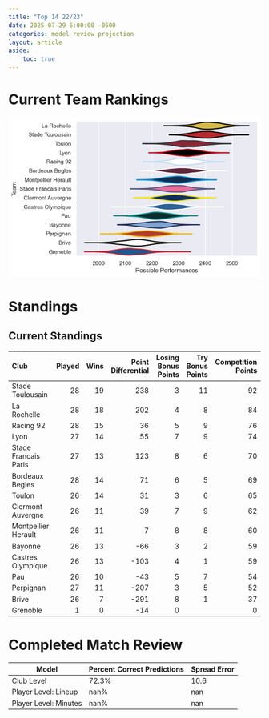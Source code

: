 ```yaml
---  
title: "Top 14 22/23"  
date: 2025-07-29 6:00:00 -0500  
categories: model review projection  
layout: article  
aside:  
    toc: true  
---
```

# Current Team Rankings


![Club Rankings](plots/rankings_Top_14_2223.png)
# Standings

## Current Standings


| Club                 |   Played |   Wins |   Point Differential |   Losing Bonus Points |   Try Bonus Points |   Competition Points |
|:---------------------|---------:|-------:|---------------------:|----------------------:|-------------------:|---------------------:|
| Stade Toulousain     |       28 |     19 |                  238 |                     3 |                 11 |                   92 |
| La Rochelle          |       28 |     18 |                  202 |                     4 |                  8 |                   84 |
| Racing 92            |       28 |     15 |                   36 |                     5 |                  9 |                   76 |
| Lyon                 |       27 |     14 |                   55 |                     7 |                  9 |                   74 |
| Stade Francais Paris |       27 |     13 |                  123 |                     8 |                  6 |                   70 |
| Bordeaux Begles      |       28 |     14 |                   71 |                     6 |                  5 |                   69 |
| Toulon               |       26 |     14 |                   31 |                     3 |                  6 |                   65 |
| Clermont Auvergne    |       26 |     11 |                  -39 |                     7 |                  9 |                   62 |
| Montpellier Herault  |       26 |     11 |                    7 |                     8 |                  8 |                   60 |
| Bayonne              |       26 |     13 |                  -66 |                     3 |                  2 |                   59 |
| Castres Olympique    |       26 |     13 |                 -103 |                     4 |                  1 |                   59 |
| Pau                  |       26 |     10 |                  -43 |                     5 |                  7 |                   54 |
| Perpignan            |       27 |     11 |                 -207 |                     3 |                  5 |                   52 |
| Brive                |       26 |      7 |                 -291 |                     8 |                  1 |                   37 |
| Grenoble             |        1 |      0 |                  -14 |                     0 |                    |                    0 |



# Completed Match Review


| Model | Percent Correct Predictions | Spread Error |
| ------ | ------ | ------ |
| Club Level | 72.3% | 10.6 |
| Player Level: Lineup | nan% | nan |
| Player Level: Minutes | nan% | nan |


